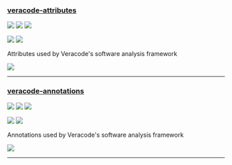 ### [veracode-attributes](https://github.com/veracode/veracode-attributes)

![](https://img.shields.io/github/stars/veracode/veracode-attributes.svg?style=social)
![](https://img.shields.io/github/forks/veracode/veracode-attributes.svg?style=social)
![](https://img.shields.io/github/watchers/veracode/veracode-attributes.svg?style=social)

![](https://img.shields.io/github/languages/top/veracode/veracode-attributes)
![](https://img.shields.io/github/contributors/veracode/veracode-attributes)

Attributes used by Veracode's software analysis framework

[![](https://img.shields.io/github/followers/veracode?label=veracode&style=social)](https://github/veracode)

---
### [veracode-annotations](https://github.com/veracode/veracode-annotations)

![](https://img.shields.io/github/stars/veracode/veracode-annotations.svg?style=social)
![](https://img.shields.io/github/forks/veracode/veracode-annotations.svg?style=social)
![](https://img.shields.io/github/watchers/veracode/veracode-annotations.svg?style=social)

![](https://img.shields.io/github/languages/top/veracode/veracode-annotations)
![](https://img.shields.io/github/contributors/veracode/veracode-annotations)

Annotations used by Veracode's software analysis framework

[![](https://img.shields.io/github/followers/veracode?label=veracode&style=social)](https://github/veracode)

---